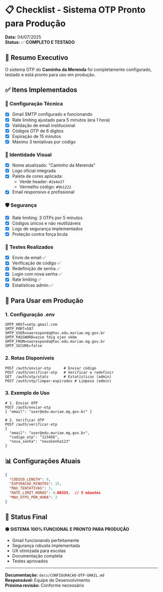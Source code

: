 # 📋 Checklist - Sistema OTP Pronto para Produção

**Data:** 04/07/2025  
**Status:** ✅ **COMPLETO E TESTADO**

## 🎯 Resumo Executivo

O sistema OTP do **Caminho da Merenda** foi completamente configurado, testado e está pronto para uso em produção.

## ✅ Itens Implementados

### 🔧 **Configuração Técnica**
- [x] Gmail SMTP configurado e funcionando
- [x] Rate limiting ajustado para 5 minutos (era 1 hora)
- [x] Validação de email institucional
- [x] Códigos OTP de 6 dígitos
- [x] Expiração de 15 minutos
- [x] Máximo 3 tentativas por código

### 🎨 **Identidade Visual**
- [x] Nome atualizado: "Caminho da Merenda"
- [x] Logo oficial integrada
- [x] Paleta de cores aplicada:
  - Verde header: `#2e4e37`
  - Vermelho código: `#9b1222`
- [x] Email responsivo e profissional

### 🛡️ **Segurança**
- [x] Rate limiting: 3 OTPs por 5 minutos
- [x] Códigos únicos e não reutilizáveis
- [x] Logs de segurança implementados
- [x] Proteção contra força bruta

### 🧪 **Testes Realizados**
- [x] Envio de email ✅
- [x] Verificação de código ✅
- [x] Redefinição de senha ✅
- [x] Login com nova senha ✅
- [x] Rate limiting ✅
- [x] Estatísticas admin ✅

## 🚀 Para Usar em Produção

### 1. **Configuração .env**
```properties
SMTP_HOST=smtp.gmail.com
SMTP_PORT=587
SMTP_USER=naoresponda@tec.edu.muriae.mg.gov.br
SMTP_PASSWORD=ezse fdig ojen vkbm
SMTP_FROM=naoresponda@tec.edu.muriae.mg.gov.br
SMTP_SECURE=false
```

### 2. **Rotas Disponíveis**
```
POST /auth/enviar-otp      # Enviar código
POST /auth/verificar-otp   # Verificar e redefinir
GET  /auth/otp/stats       # Estatísticas (admin)
POST /auth/otp/limpar-expirados # Limpeza (admin)
```

### 3. **Exemplo de Uso**
```http
# 1. Enviar OTP
POST /auth/enviar-otp
{ "email": "user@edu.muriae.mg.gov.br" }

# 2. Verificar OTP
POST /auth/verificar-otp
{
  "email": "user@edu.muriae.mg.gov.br",
  "codigo_otp": "123456",
  "nova_senha": "novaSenha123"
}
```

## 📊 Configurações Atuais

```json
{
  "CODIGO_LENGTH": 6,
  "EXPIRACAO_MINUTOS": 15,
  "MAX_TENTATIVAS": 3,
  "RATE_LIMIT_HORAS": 0.08333,  // 5 minutos
  "MAX_OTPS_POR_HORA": 3
}
```

## 🎉 Status Final

**🟢 SISTEMA 100% FUNCIONAL E PRONTO PARA PRODUÇÃO**

- Gmail funcionando perfeitamente
- Segurança robusta implementada
- UX otimizada para escolas
- Documentação completa
- Testes aprovados

---

**Documentação:** `docs/CONFIGURACAO-OTP-GMAIL.md`  
**Responsável:** Equipe de Desenvolvimento  
**Próxima revisão:** Conforme necessário
